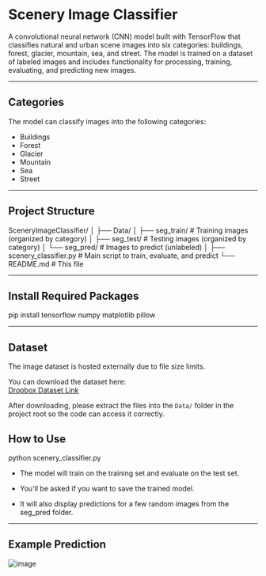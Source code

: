 # Scenery Image Classifier

A convolutional neural network (CNN) model built with TensorFlow that classifies natural and urban scene images into six categories: buildings, forest, glacier, mountain, sea, and street. The model is trained on a dataset of labeled images and includes functionality for processing, training, evaluating, and predicting new images.

---

## Categories

The model can classify images into the following categories:

- Buildings  
- Forest  
- Glacier  
- Mountain  
- Sea  
- Street

---

##  Project Structure

SceneryImageClassifier/
│
├── Data/
│ ├── seg_train/ # Training images (organized by category)
│ ├── seg_test/ # Testing images (organized by category)
│ └── seg_pred/ # Images to predict (unlabeled)
│
├── scenery_classifier.py # Main script to train, evaluate, and predict
└── README.md # This file

---

##  Install Required Packages

pip install tensorflow numpy matplotlib pillow

---

##  Dataset

The image dataset is hosted externally due to file size limits.

You can download the dataset here:  
[Dropbox Dataset Link](https://www.dropbox.com/scl/fo/xmjg4rqgh06zxx8apa0fb/AAF5u0gXUq8CzrrfYHzMuXk?rlkey=wnxn3w7ev043a1vme5pf72xzx&st=edvbth7c&dl=0)

After downloading, please extract the files into the `Data/` folder in the project root so the code can access it correctly.

##  How to Use

python scenery_classifier.py

- The model will train on the training set and evaluate on the test set.

- You'll be asked if you want to save the trained model.

- It will also display predictions for a few random images from the seg_pred folder.

---

##  Example Prediction

![image](https://github.com/user-attachments/assets/9ee3720c-71d2-4026-ae8b-e91fd6dcb946)





